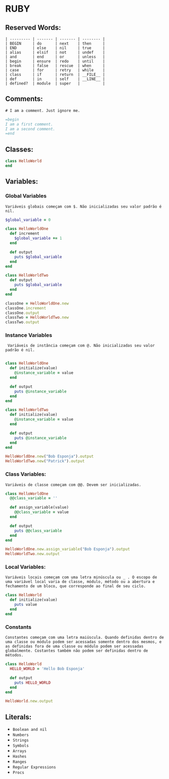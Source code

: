 RUBY
============================================

## Reserved Words:
```
| --------- | ------- | ------- | -------- |
| BEGIN     | do      | next    | then     |
| END       | else    | nil     | true     |
| alias     | elsif   | not     | undef    |
| and       | end     | or      | unless   |
| begin     | ensure  | redo    | until    |
| break     | false   | rescue  | when     |
| case      | for     | retry   | while    |
| class     | if      | return  | __FILE__ |
| def       | in      | self    | __LINE__ |
| defined?  | module  | super   |          |
```

## Comments:
`# I am a comment. Just ignore me.`

```ruby
=begin
I am a first comment.
I am a second comment.
=end
```

## Classes:
```ruby
class HelloWorld
end
```

## Variables:

### Global Variables
`Variáveis globais começam com $. Não inicializadas seu valor padrão é nil.`
```ruby
$global_variable = 0

class HelloWorldOne
  def increment
    $global_variable += 1
  end

  def output
    puts $global_variable
  end
end

class HelloWorldTwo
  def output
    puts $global_variable
  end
end

classOne = HelloWorldOne.new
classOne.increment
classOne.output
classTwo = HelloWorldTwo.new
classTwo.output
```

### Instance Variables
` Variáveis de instância começam com @. Não inicializadas seu valor padrão é nil.`
```ruby

class HelloWorldOne
  def initialize(value)
    @instance_variable = value
  end

  def output
    puts @instance_variable
  end
end

class HelloWorldTwo
  def initialize(value)
    @instance_variable = value
  end

  def output
    puts @instance_variable
  end
end

HelloWorldOne.new("Bob Esponja").output
HelloWorldTwo.new("Patrick").output
```

### Class Variables:
`Variáveis de classe começam com @@. Devem ser inicializadas.`
```ruby
class HelloWorldOne
  @@class_variable = ''

  def assign_variable(value)
    @@class_variable = value
  end

  def output
    puts @@class_variable
  end
end

HelloWorldOne.new.assign_variable("Bob Esponja").output
HelloWorldTwo.new.output
```

### Local Variables:
`Variáveis locais começam com uma letra minúscula ou _ . O escopo de uma variável local varia de classe, módulo, método ou a abertura e fechamento de um bloco, que corresponde ao final de seu ciclo.`
```ruby
class HelloWorld
  def initialize(value)
    puts value
  end
end
```

### Constants
`Constantes começam com uma letra maiúscula. Quando definidas dentro de uma classe ou módulo podem ser acessadas somente dentro dos mesmos, e as definidas fora de uma classe ou módulo podem ser acessadas globalmente. Costantes também não podem ser definidas dentro de métodos.`
```ruby
class HelloWorld
  HELLO_WORLD = 'Hello Bob Esponja'

  def output
    puts HELLO_WORLD
  end
end

HelloWorld.new.output
```

## Literals:
* `Boolean and nil`
* `Numbers`
* `Strings`
* `Symbols`
* `Arrays`
* `Hashes`
* `Ranges`
* `Regular Expressions`
* `Procs`
